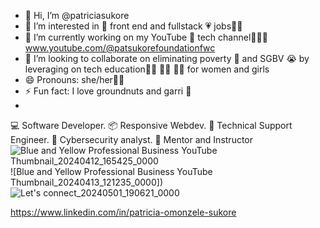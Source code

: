 
- 👋 Hi, I’m @patriciasukore
- 👀 I’m interested in 💝 front end and fullstack 💗 jobs👩‍💻
- 🌱 I’m currently working on my YouTube 🌈 tech channel👩‍💻🥳 www.youtube.com/@patsukorefoundationfwc
- 💞️ I’m looking to collaborate on eliminating poverty 🤑 and SGBV 😭
 by leveraging on tech education👨‍💻 👩‍💻 🧑‍💻 for women and girls
- 😄 Pronouns: she/her🙍‍♀️
- ⚡ Fun fact: I love groundnuts and garri 🤩
- 

<!---
patriciasukore/patriciasukore is a ✨ special ✨ repository because its `README.md` (this file) appears on your GitHub profile.
You can click the Preview link to take a look at your changes.
--->
💻 Software Developer.
📦 Responsive Webdev.
🔌 Technical Support Engineer.
👾 Cybersecurity analyst.
👯 Mentor and Instructor
![Blue and Yellow Professional Business YouTube Thumbnail_20240412_165425_0000](https://github.com/patriciasukore/patriciasukore/assets/128140402/8ddb13be-ab85-4aa9-8f86-c1010d5e6c16)
![Blue and Yellow Professional Business YouTube Thumbnail_20240413_121235_0000])
![Let's connect_20240501_190621_0000](https://github.com/patriciasukore/patriciasukore/assets/128140402/1b257921-0272-414f-8b80-f4255a307a16)

https://www.linkedin.com/in/patricia-omonzele-sukore





